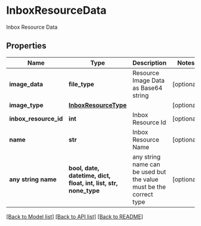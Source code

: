 # InboxResourceData

Inbox Resource Data

## Properties
Name | Type | Description | Notes
------------ | ------------- | ------------- | -------------
**image_data** | **file_type** | Resource Image Data as Base64 string | [optional] 
**image_type** | [**InboxResourceType**](InboxResourceType.md) |  | [optional] 
**inbox_resource_id** | **int** | Inbox Resource Id | [optional] 
**name** | **str** | Inbox Resource Name | [optional] 
**any string name** | **bool, date, datetime, dict, float, int, list, str, none_type** | any string name can be used but the value must be the correct type | [optional]

[[Back to Model list]](../README.md#documentation-for-models) [[Back to API list]](../README.md#documentation-for-api-endpoints) [[Back to README]](../README.md)


